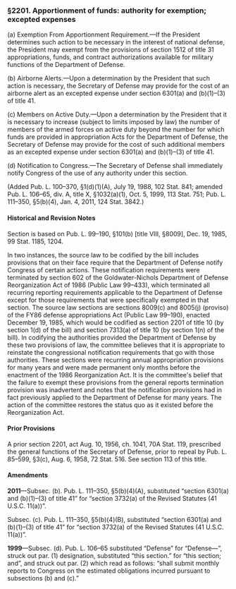 ### §2201. Apportionment of funds: authority for exemption; excepted expenses ###

(a) Exemption From Apportionment Requirement.—If the President determines such action to be necessary in the interest of national defense, the President may exempt from the provisions of section 1512 of title 31 appropriations, funds, and contract authorizations available for military functions of the Department of Defense.

(b) Airborne Alerts.—Upon a determination by the President that such action is necessary, the Secretary of Defense may provide for the cost of an airborne alert as an excepted expense under section 6301(a) and (b)(1)–(3) of title 41.

(c) Members on Active Duty.—Upon a determination by the President that it is necessary to increase (subject to limits imposed by law) the number of members of the armed forces on active duty beyond the number for which funds are provided in appropriation Acts for the Department of Defense, the Secretary of Defense may provide for the cost of such additional members as an excepted expense under section 6301(a) and (b)(1)–(3) of title 41.

(d) Notification to Congress.—The Secretary of Defense shall immediately notify Congress of the use of any authority under this section.

(Added Pub. L. 100–370, §1(d)(1)(A), July 19, 1988, 102 Stat. 841; amended Pub. L. 106–65, div. A, title X, §1032(a)(1), Oct. 5, 1999, 113 Stat. 751; Pub. L. 111–350, §5(b)(4), Jan. 4, 2011, 124 Stat. 3842.)

#### Historical and Revision Notes ####

Section is based on Pub. L. 99–190, §101(b) [title VIII, §8009], Dec. 19, 1985, 99 Stat. 1185, 1204.

In two instances, the source law to be codified by the bill includes provisions that on their face require that the Department of Defense notify Congress of certain actions. These notification requirements were terminated by section 602 of the Goldwater-Nichols Department of Defense Reorganization Act of 1986 (Public Law 99–433), which terminated all recurring reporting requirements applicable to the Department of Defense except for those requirements that were specifically exempted in that section. The source law sections are sections 8009(c) and 8005(j) (proviso) of the FY86 defense appropriations Act (Public Law 99–190), enacted December 19, 1985, which would be codified as section 2201 of title 10 (by section 1(d) of the bill) and section 7313(a) of title 10 (by section 1(n) of the bill). In codifying the authorities provided the Department of Defense by these two provisions of law, the committee believes that it is appropriate to reinstate the congressional notification requirements that go with those authorities. These sections were recurring annual appropriation provisions for many years and were made permanent only months before the enactment of the 1986 Reorganization Act. It is the committee's belief that the failure to exempt these provisions from the general reports termination provision was inadvertent and notes that the notification provisions had in fact previously applied to the Department of Defense for many years. The action of the committee restores the status quo as it existed before the Reorganization Act.

#### Prior Provisions ####

A prior section 2201, act Aug. 10, 1956, ch. 1041, 70A Stat. 119, prescribed the general functions of the Secretary of Defense, prior to repeal by Pub. L. 85–599, §3(c), Aug. 6, 1958, 72 Stat. 516. See section 113 of this title.

#### Amendments ####

**2011**—Subsec. (b). Pub. L. 111–350, §5(b)(4)(A), substituted “section 6301(a) and (b)(1)–(3) of title 41” for “section 3732(a) of the Revised Statutes (41 U.S.C. 11(a))”.

Subsec. (c). Pub. L. 111–350, §5(b)(4)(B), substituted “section 6301(a) and (b)(1)–(3) of title 41” for “section 3732(a) of the Revised Statutes (41 U.S.C. 11(a))”.

**1999**—Subsec. (d). Pub. L. 106–65 substituted “Defense” for “Defense—”, struck out par. (1) designation, substituted “this section.” for “this section; and”, and struck out par. (2) which read as follows: “shall submit monthly reports to Congress on the estimated obligations incurred pursuant to subsections (b) and (c).”